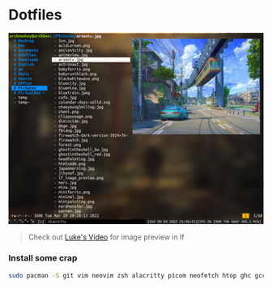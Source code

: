 # Dotfiles

![lfub](https://raw.githubusercontent.com/mustardfrog/dotfiles/main/images/lfub.png)
> Check out [Luke's Video](https://www.youtube.com/watch?v=XOMj7JSGR78&t=848si "Luke's video") for image preview in lf

### Install some crap

```sh
sudo pacman -S git vim neovim zsh alacritty picom neofetch htop ghc gcc clang flameshot
```
